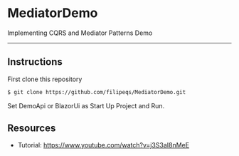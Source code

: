 # MediatorDemo

Implementing CQRS and Mediator Patterns Demo

---

## Instructions

First clone this repository

```bash
$ git clone https://github.com/filipeqs/MediatorDemo.git
```

Set DemoApi or BlazorUi as Start Up Project and Run.

## Resources

- Tutorial: https://www.youtube.com/watch?v=j3S3aI8nMeE
